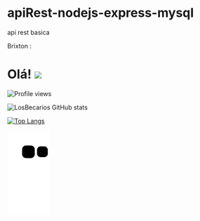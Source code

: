 # apiRest-nodejs-express-mysql
api rest basica

Brixton :

# <h1 align="left">Olá! <img src="https://raw.githubusercontent.com/kaueMarques/kaueMarques/master/hi.gif" height="30px">
  
<p align="left"> <img src="https://komarev.com/ghpvc/?username=LosBecarios&color=yellow" alt="Profile views" /> </p>
  
![LosBecarios GitHub stats](https://github-readme-stats.vercel.app/api?username=LosBecarios&show_icons=true&theme=dracula)
  
[![Top Langs](https://github-readme-stats.vercel.app/api/top-langs/?username=LosBecarios&langs_count=8&theme=dracula)](https://github.com/anuraghazra/github-readme-stats)
 

![Snake animation](https://github.com/rafaballerini/rafaballerini/blob/output/github-contribution-grid-snake.svg)
